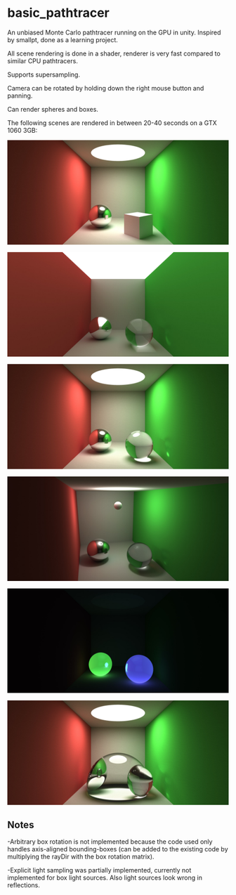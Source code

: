 # basic_pathtracer

An unbiased Monte Carlo pathtracer running on the GPU in unity. Inspired by smallpt, done as a learning project.

All scene rendering is done in a shader, renderer is very fast compared to similar CPU pathtracers.

Supports supersampling.

Camera can be rotated by holding down the right mouse button and panning.

Can render spheres and boxes.

The following scenes are rendered in between 20-40 seconds on a GTX 1060 3GB:

<p align="center"><img src="https://github.com/LGhassen/basic_pathtracer/blob/master/img/1.jpg" ></p>

<p align="center"><img src="https://github.com/LGhassen/basic_pathtracer/blob/master/img/2.jpg" ></p>

<p align="center"><img src="https://github.com/LGhassen/basic_pathtracer/blob/master/img/3.jpg" ></p>

<p align="center"><img src="https://github.com/LGhassen/basic_pathtracer/blob/master/img/4.jpg" ></p>

<p align="center"><img src="https://github.com/LGhassen/basic_pathtracer/blob/master/img/5.jpg" ></p>

<p align="center"><img src="https://github.com/LGhassen/basic_pathtracer/blob/master/img/6.jpg" ></p>

## Notes
-Arbitrary box rotation is not implemented because the code used only handles axis-aligned bounding-boxes (can be added to the existing code by multiplying the rayDir with the box rotation matrix).

-Explicit light sampling was partially implemented, currently not implemented for box light sources. Also light sources look wrong in reflections.
